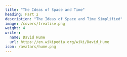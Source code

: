```yaml
---
title: "The Ideas of Space and Time"
heading: Part 2
description: "The Ideas of Space and Time Simplified"
image: /covers/treatise.png
weight: 4
writer:
  name: David Hume
  url: https://en.wikipedia.org/wiki/David_Hume
icon: /avatars/hume.png
---
```



<!-- date        = "2020-06-16" -->

